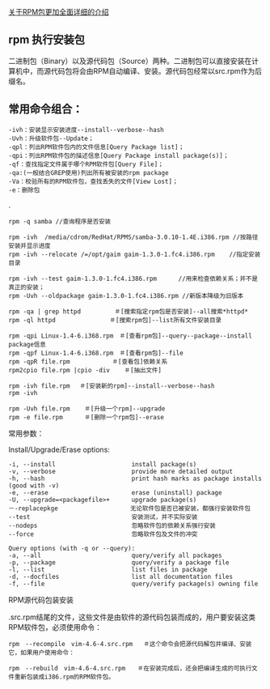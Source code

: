 [关于RPM包更加全面详细的介绍](https://www.cnblogs.com/xiaochaohuashengmi/archive/2011/10/08/2203153.html)

## rpm 执行安装包

二进制包（Binary）以及源代码包（Source）两种。二进制包可以直接安装在计算机中，而源代码包将会由RPM自动编译、安装。源代码包经常以src.rpm作为后缀名。

## 常用命令组合：

	-ivh：安装显示安装进度--install--verbose--hash
	-Uvh：升级软件包--Update；
	-qpl：列出RPM软件包内的文件信息[Query Package list]；
	-qpi：列出RPM软件包的描述信息[Query Package install package(s)]；
	-qf：查找指定文件属于哪个RPM软件包[Query File]；
	-qa:(一般结合GREP使用)列出所有被安装的rpm package
	-Va：校验所有的RPM软件包，查找丢失的文件[View Lost]；
	-e：删除包

.

	rpm -q samba //查询程序是否安装

	rpm -ivh  /media/cdrom/RedHat/RPMS/samba-3.0.10-1.4E.i386.rpm //按路径安装并显示进度
	rpm -ivh --relocate /=/opt/gaim gaim-1.3.0-1.fc4.i386.rpm    //指定安装目录
	
	rpm -ivh --test gaim-1.3.0-1.fc4.i386.rpm　　　 //用来检查依赖关系；并不是真正的安装；
	rpm -Uvh --oldpackage gaim-1.3.0-1.fc4.i386.rpm //新版本降级为旧版本
	
	rpm -qa | grep httpd　　　　　 ＃[搜索指定rpm包是否安装]--all搜索*httpd*
	rpm -ql httpd　　　　　　　　　＃[搜索rpm包]--list所有文件安装目录
	
	rpm -qpi Linux-1.4-6.i368.rpm　＃[查看rpm包]--query--package--install package信息
	rpm -qpf Linux-1.4-6.i368.rpm　＃[查看rpm包]--file
	rpm -qpR file.rpm　　　　　　　＃[查看包]依赖关系
	rpm2cpio file.rpm |cpio -div    ＃[抽出文件]
	
	rpm -ivh file.rpm 　＃[安装新的rpm]--install--verbose--hash
	rpm -ivh
	
	rpm -Uvh file.rpm    ＃[升级一个rpm]--upgrade
	rpm -e file.rpm      ＃[删除一个rpm包]--erase

常用参数：

Install/Upgrade/Erase options:

	-i, --install                     install package(s)
	-v, --verbose                     provide more detailed output
	-h, --hash                        print hash marks as package installs (good with -v)
	-e, --erase                       erase (uninstall) package
	-U, --upgrade=<packagefile>+      upgrade package(s)
	－-replacepkge                    无论软件包是否已被安装，都强行安装软件包
	--test                            安装测试，并不实际安装
	--nodeps                          忽略软件包的依赖关系强行安装
	--force                           忽略软件包及文件的冲突
	
	Query options (with -q or --query):
	-a, --all                         query/verify all packages
	-p, --package                     query/verify a package file
	-l, --list                        list files in package
	-d, --docfiles                    list all documentation files
	-f, --file                        query/verify package(s) owning file

RPM源代码包装安装

.src.rpm结尾的文件，这些文件是由软件的源代码包装而成的，用户要安装这类RPM软件包，必须使用命令：

	rpm　--recompile　vim-4.6-4.src.rpm   ＃这个命令会把源代码解包并编译、安装它，如果用户使用命令：
	
	rpm　--rebuild　vim-4.6-4.src.rpm　　＃在安装完成后，还会把编译生成的可执行文件重新包装成i386.rpm的RPM软件包。

